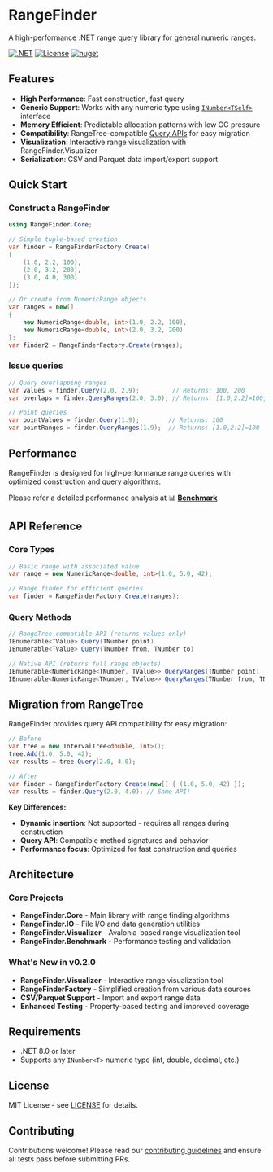 # RangeFinder

A high-performance .NET range query library for general numeric ranges.

[![.NET](https://img.shields.io/badge/.NET-8.0%20or%20later-blue)](https://dotnet.microsoft.com/download)
[![License](https://img.shields.io/badge/License-MIT-blue)](LICENSE)
[![nuget](https://img.shields.io/badge/nuget-v0.2.0-blue)](https://www.nuget.org/packages/RangeFinder/)

## Features

- **High Performance**: Fast construction, fast query
- **Generic Support**: Works with any numeric type using [`INumber<TSelf>`](https://learn.microsoft.com/en-us/dotnet/api/system.numerics.inumber-1) interface
- **Memory Efficient**: Predictable allocation patterns with low GC pressure
- **Compatibility**: RangeTree-compatible [Query APIs](#migration-from-rangetree) for easy migration
- **Visualization**: Interactive range visualization with RangeFinder.Visualizer
- **Serialization**: CSV and Parquet data import/export support

## Quick Start

### Construct a RangeFinder

```csharp
using RangeFinder.Core;

// Simple tuple-based creation
var finder = RangeFinderFactory.Create(
[
    (1.0, 2.2, 100),
    (2.0, 3.2, 200),
    (3.0, 4.0, 300)
]);

// Or create from NumericRange objects
var ranges = new[]
{
    new NumericRange<double, int>(1.0, 2.2, 100),
    new NumericRange<double, int>(2.0, 3.2, 200)
};
var finder2 = RangeFinderFactory.Create(ranges);
```

### Issue queries

```csharp
// Query overlapping ranges
var values = finder.Query(2.0, 2.9);         // Returns: 100, 200
var overlaps = finder.QueryRanges(2.0, 3.0); // Returns: [1.0,2.2]=100, [2.0,3.2]=200

// Point queries
var pointValues = finder.Query(1.9);        // Returns: 100
var pointRanges = finder.QueryRanges(1.9);  // Returns: [1.0,2.2]=100
```

## Performance

RangeFinder is designed for high-performance range queries with optimized construction and query algorithms. 

Please refer a detailed performance analysis at
📊 **[Benchmark](RangeFinder.Benchmark)**

## API Reference

### Core Types

```csharp
// Basic range with associated value
var range = new NumericRange<double, int>(1.0, 5.0, 42);

// Range finder for efficient queries
var finder = RangeFinderFactory.Create(ranges);
```

### Query Methods

```csharp
// RangeTree-compatible API (returns values only)
IEnumerable<TValue> Query(TNumber point)
IEnumerable<TValue> Query(TNumber from, TNumber to)

// Native API (returns full range objects)
IEnumerable<NumericRange<TNumber, TValue>> QueryRanges(TNumber point)
IEnumerable<NumericRange<TNumber, TValue>> QueryRanges(TNumber from, TNumber to)
```

## Migration from RangeTree

RangeFinder provides query API compatibility for easy migration:

```csharp
// Before
var tree = new IntervalTree<double, int>();
tree.Add(1.0, 5.0, 42);
var results = tree.Query(2.0, 4.0);

// After  
var finder = RangeFinderFactory.Create(new[] { (1.0, 5.0, 42) });
var results = finder.Query(2.0, 4.0); // Same API!
```

**Key Differences:**
- **Dynamic insertion**: Not supported - requires all ranges during construction
- **Query API**: Compatible method signatures and behavior
- **Performance focus**: Optimized for fast construction and queries

## Architecture

### Core Projects

- **RangeFinder.Core** - Main library with range finding algorithms
- **RangeFinder.IO** - File I/O and data generation utilities
- **RangeFinder.Visualizer** - Avalonia-based range visualization tool
- **RangeFinder.Benchmark** - Performance testing and validation

### What's New in v0.2.0

- **RangeFinder.Visualizer** - Interactive range visualization tool
- **RangeFinderFactory** - Simplified creation from various data sources
- **CSV/Parquet Support** - Import and export range data
- **Enhanced Testing** - Property-based testing and improved coverage

## Requirements

- .NET 8.0 or later
- Supports any `INumber<T>` numeric type (int, double, decimal, etc.)

## License

MIT License - see [LICENSE](LICENSE) for details.

## Contributing

Contributions welcome! Please read our [contributing guidelines](CONTRIBUTING.md) and ensure all tests pass before submitting PRs.
